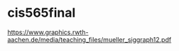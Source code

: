 cis565final
===========

https://www.graphics.rwth-aachen.de/media/teaching_files/mueller_siggraph12.pdf
